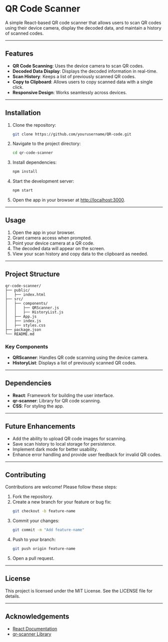 # QR Code Scanner

A simple React-based QR code scanner that allows users to scan QR codes using their device camera, display the decoded data, and maintain a history of scanned codes.

---

## Features

- **QR Code Scanning**: Uses the device camera to scan QR codes.
- **Decoded Data Display**: Displays the decoded information in real-time.
- **Scan History**: Keeps a list of previously scanned QR codes.
- **Copy to Clipboard**: Allows users to copy scanned data with a single click.
- **Responsive Design**: Works seamlessly across devices.

---

## Installation

1. Clone the repository:
   ```bash
   git clone https://github.com/yourusername/QR-code.git
   ```
2. Navigate to the project directory:
   ```bash
   cd qr-code-scanner
   ```
3. Install dependencies:
   ```bash
   npm install
   ```
4. Start the development server:
   ```bash
   npm start
   ```
5. Open the app in your browser at [http://localhost:3000](http://localhost:3000).

---

## Usage

1. Open the app in your browser.
2. Grant camera access when prompted.
3. Point your device camera at a QR code.
4. The decoded data will appear on the screen.
5. View your scan history and copy data to the clipboard as needed.

---

## Project Structure

```
qr-code-scanner/
├── public/
│   ├── index.html
├── src/
│   ├── components/
│   │   ├── QRScanner.js
│   │   ├── HistoryList.js
│   ├── App.js
│   ├── index.js
│   ├── styles.css
├── package.json
└── README.md
```

### Key Components

- **QRScanner**: Handles QR code scanning using the device camera.
- **HistoryList**: Displays a list of previously scanned QR codes.

---

## Dependencies

- **React**: Framework for building the user interface.
- **qr-scanner**: Library for QR code scanning.
- **CSS**: For styling the app.

---

## Future Enhancements

- Add the ability to upload QR code images for scanning.
- Save scan history to local storage for persistence.
- Implement dark mode for better usability.
- Enhance error handling and provide user feedback for invalid QR codes.

---

## Contributing

Contributions are welcome! Please follow these steps:

1. Fork the repository.
2. Create a new branch for your feature or bug fix:
   ```bash
   git checkout -b feature-name
   ```
3. Commit your changes:
   ```bash
   git commit -m "Add feature-name"
   ```
4. Push to your branch:
   ```bash
   git push origin feature-name
   ```
5. Open a pull request.

---

## License

This project is licensed under the MIT License. See the LICENSE file for details.

---

## Acknowledgements

- [React Documentation](https://reactjs.org/docs/getting-started.html)
- [qr-scanner Library](https://github.com/nimiq/qr-scanner)



